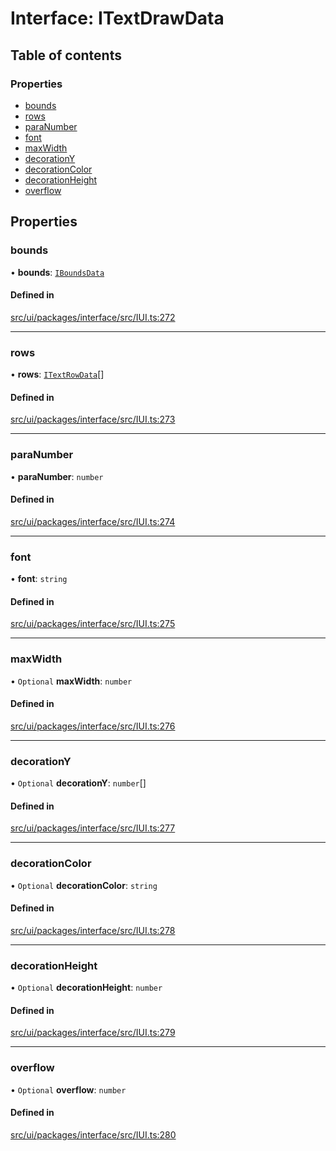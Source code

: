 # Interface: ITextDrawData

## Table of contents

### Properties

- [bounds](ITextDrawData.md#bounds)
- [rows](ITextDrawData.md#rows)
- [paraNumber](ITextDrawData.md#paranumber)
- [font](ITextDrawData.md#font)
- [maxWidth](ITextDrawData.md#maxwidth)
- [decorationY](ITextDrawData.md#decorationy)
- [decorationColor](ITextDrawData.md#decorationcolor)
- [decorationHeight](ITextDrawData.md#decorationheight)
- [overflow](ITextDrawData.md#overflow)

## Properties

### bounds

• **bounds**: [`IBoundsData`](IBoundsData.md)

#### Defined in

[src/ui/packages/interface/src/IUI.ts:272](https://github.com/leaferjs/leafer-ui/blob/4d73938da11e4e94a0fd5c4fb30002be37f139ac/packages/interface/src/IUI.ts#L272)

___

### rows

• **rows**: [`ITextRowData`](ITextRowData.md)[]

#### Defined in

[src/ui/packages/interface/src/IUI.ts:273](https://github.com/leaferjs/leafer-ui/blob/4d73938da11e4e94a0fd5c4fb30002be37f139ac/packages/interface/src/IUI.ts#L273)

___

### paraNumber

• **paraNumber**: `number`

#### Defined in

[src/ui/packages/interface/src/IUI.ts:274](https://github.com/leaferjs/leafer-ui/blob/4d73938da11e4e94a0fd5c4fb30002be37f139ac/packages/interface/src/IUI.ts#L274)

___

### font

• **font**: `string`

#### Defined in

[src/ui/packages/interface/src/IUI.ts:275](https://github.com/leaferjs/leafer-ui/blob/4d73938da11e4e94a0fd5c4fb30002be37f139ac/packages/interface/src/IUI.ts#L275)

___

### maxWidth

• `Optional` **maxWidth**: `number`

#### Defined in

[src/ui/packages/interface/src/IUI.ts:276](https://github.com/leaferjs/leafer-ui/blob/4d73938da11e4e94a0fd5c4fb30002be37f139ac/packages/interface/src/IUI.ts#L276)

___

### decorationY

• `Optional` **decorationY**: `number`[]

#### Defined in

[src/ui/packages/interface/src/IUI.ts:277](https://github.com/leaferjs/leafer-ui/blob/4d73938da11e4e94a0fd5c4fb30002be37f139ac/packages/interface/src/IUI.ts#L277)

___

### decorationColor

• `Optional` **decorationColor**: `string`

#### Defined in

[src/ui/packages/interface/src/IUI.ts:278](https://github.com/leaferjs/leafer-ui/blob/4d73938da11e4e94a0fd5c4fb30002be37f139ac/packages/interface/src/IUI.ts#L278)

___

### decorationHeight

• `Optional` **decorationHeight**: `number`

#### Defined in

[src/ui/packages/interface/src/IUI.ts:279](https://github.com/leaferjs/leafer-ui/blob/4d73938da11e4e94a0fd5c4fb30002be37f139ac/packages/interface/src/IUI.ts#L279)

___

### overflow

• `Optional` **overflow**: `number`

#### Defined in

[src/ui/packages/interface/src/IUI.ts:280](https://github.com/leaferjs/leafer-ui/blob/4d73938da11e4e94a0fd5c4fb30002be37f139ac/packages/interface/src/IUI.ts#L280)
